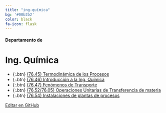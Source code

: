 ```yaml
---
title: "ing-química"
bg: '#00b2b2'
color: black
fa-icon: flask
---
```

#### Departamento de
# Ing. Química

<!---
No poner los links de t.joinchat directamente,
>>>> NO USAR https://www.protectyourlinks.com/ <<<<
En lugar de https://t.me/joinchat/SaraSasasa-sa poner j/SaraSasasa-sa
-->

<!---*  {:.btn} <i class="fas fa-atom"></i> [Diseño de Reactores]()-->
*  {:.btn} <i class="fas fa-atom"></i> [(76.45) Termodinámica de los Procesos](j/2Bvz-oJdSxBkOTRh)
*  {:.btn} <i class="fas fa-atom"></i> [(76.46) Introducción a la Ing. Química](j/hCaqx0r4pkZlOTMx)
*  {:.btn} <i class="fas fa-atom"></i> [(76.47) Fenómenos de Transporte](j/TYJgDpejDFj-WMFH)
*  {:.btn} <i class="fas fa-atom"></i> [(76.52/76.05) Operaciones Unitarias de Transferencia de materia](j/S3t7-GEudVMYptSv)
*  {:.btn} <i class="fas fa-atom"></i> [(76.54) Instalaciones de plantas de procesos](j/OFTeVYBVQGU5ODIx)

<span class="editongithub">
	<a href="{{site.github.repository_url}}/blob/master/{{page.path}}">
		<i class="fas fa-pen"></i> Editar en GitHub
	</a>
</span>
